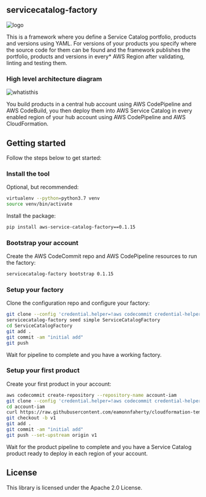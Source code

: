 ## servicecatalog-factory

![logo](./docs/logo.png) 

This is a framework where you define a Service Catalog portfolio, products and versions using YAML. For versions of your 
products you specify where the source code for them can be found and the framework publishes the portfolio, products and 
versions in every* AWS Region after validating, linting and testing them.

### High level architecture diagram

![whatisthis](./docs/whatisthis.png)

You build products in a central hub account using AWS CodePipeline and AWS CodeBuild, you then deploy them into AWS 
Service Catalog in every enabled region of your hub account using AWS CodePipeline and AWS CloudFormation. 

## Getting started

Follow the steps below to get started:

### Install the tool
Optional, but recommended:
```bash
virtualenv --python=python3.7 venv
source venv/bin/activate
```

Install the package:
```bash
pip install aws-service-catalog-factory==0.1.15
```

### Bootstrap your account
Create the AWS CodeCommit repo and AWS CodePipeline resources to run the factory:
```bash
servicecatalog-factory bootstrap 0.1.15
```

### Setup your factory
Clone the configuration repo and configure your factory:
```bash
git clone --config 'credential.helper=!aws codecommit credential-helper $@' --config 'credential.UseHttpPath=true' https://git-codecommit.eu-west-1.amazonaws.com/v1/repos/ServiceCatalogFactory
servicecatalog-factory seed simple ServiceCatalogFactory
cd ServiceCatalogFactory
git add .
git commit -am "initial add"
git push
```
Wait for pipeline to complete and you have a working factory.

### Setup your first product
Create your first product in your account:
```bash
aws codecommit create-repository --repository-name account-iam
git clone --config 'credential.helper=!aws codecommit credential-helper $@' --config 'credential.UseHttpPath=true' https://git-codecommit.eu-west-1.amazonaws.com/v1/repos/account-iam
cd account-iam
curl https://raw.githubusercontent.com/eamonnfaherty/cloudformation-templates/master/iam_admin_role/product.template.yaml -o product.template.yaml
git checkout -b v1
git add .
git commit -am "initial add"
git push --set-upstream origin v1
```
Wait for the product pipeline to complete and you have a Service Catalog product ready to deploy in each region of your
account.


## License

This library is licensed under the Apache 2.0 License. 
